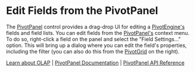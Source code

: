 Edit Fields from the PivotPanel
===============================

The [PivotPanel](https://www.grapecity.com/wijmo/api/classes/wijmo_olap.pivotpanel.html) control provides a drag-drop UI for editing a [PivotEngine's](https://www.grapecity.com/wijmo/api/classes/wijmo_olap.pivotengine.html) fields and field lists. You can edit fields from the [PivotPanel's](https://www.grapecity.com/wijmo/api/classes/wijmo_olap.pivotpanel.html) context menu. To do so, right-click a field on the panel and select the "Field Settings..." option. This will bring up a dialog where you can edit the field's properties, including the filter (you can also do this from the [PivotGrid](https://www.grapecity.com/wijmo/api/classes/wijmo_olap.pivotgrid.html) on the right).

[Learn about OLAP](https://www.grapecity.com/wijmo-olap) | [PivotPanel Documentation](https://www.grapecity.com/wijmo/docs/Topics/OLAP/Pivot-Panel) | [PivotPanel API Reference](https://www.grapecity.com/wijmo/api/classes/wijmo_olap.pivotpanel.html)